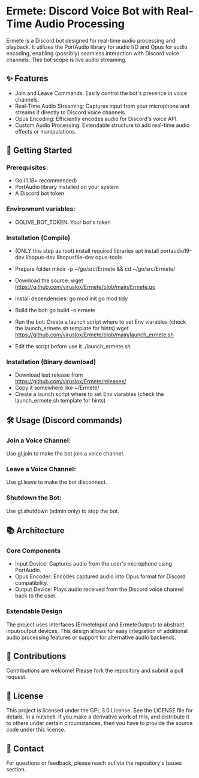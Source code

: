 # Ermete: Discord Voice Bot with Real-Time Audio Processing

Ermete is a Discord bot designed for real-time audio processing and playback.
It utilizes the PortAudio library for audio I/O and Opus for audio encoding, enabling (possibly) seamless interaction with Discord voice channels.
This bot scope is live audio streaming.

## ✨ Features
- Join and Leave Commands: Easily control the bot's presence in voice channels.
- Real-Time Audio Streaming: Captures input from your microphone and streams it directly to Discord voice channels.
- Opus Encoding: Efficiently encodes audio for Discord's voice API.
- Custom Audio Processing: Extendable structure to add real-time audio effects or manipulations.


## 🚀 Getting Started
### Prerequisites:
- Go (1.18+ recommended)
- PortAudio library installed on your system
- A Discord bot token

### Environment variables:
- GOLIVE_BOT_TOKEN: Your bot's token

### Installation (Compile)
- (ONLY this step as root) install required libraries
apt install portaudio19-dev libopus-dev libopusfile-dev opus-tools

- Prepare folder
mkdir -p ~/go/src/Ermete && cd ~/go/src/Ermete/

- Download the source:
wget https://github.com/viruslox/Ermete/blob/main/Ermete.go

- Install dependencies:
go mod init
go mod tidy

- Build the bot:
go build -o ermete

- Run the bot: 
Create a launch script where to set Env viarables (check the launch_ermete.sh template for hints)
wget https://github.com/viruslox/Ermete/blob/main/launch_ermete.sh

- Edit the script before use it
./launch_ermete.sh

### Installation (Binary download)
- Download last release from https://github.com/viruslox/Ermete/releases/
- Copy it somewhere like ~/Ermete/
- Create a launch script where to set Env viarables (check the launch_ermete.sh template for hints)

## 🛠 Usage (Discord commands)

### Join a Voice Channel:
Use gl.join <channelID> to make the bot join a voice channel.

### Leave a Voice Channel:
Use gl.leave to make the bot disconnect.

### Shutdown the Bot:
Use gl.shutdown (admin only) to stop the bot.

## 📚 Architecture
### Core Components
- Input Device: Captures audio from the user's microphone using PortAudio.
- Opus Encoder: Encodes captured audio into Opus format for Discord compatibility.
- Output Device: Plays audio received from the Discord voice channel back to the user.

### Extendable Design
The project uses interfaces (ErmeteInput and ErmeteOutput) to abstract input/output devices.
This design allows for easy integration of additional audio processing features or support for alternative audio backends.

## 🌟 Contributions
Contributions are welcome! Please fork the repository and submit a pull request.

## 📝 License
This project is licensed under the GPL 3.0 License. See the LICENSE file for details.
In a nutshell: if you make a derivative work of this, and distribute it to others under certain circumstances, then you have to provide the source code under this license.

## 📧 Contact
For questions or feedback, please reach out via the repository's Issues section.
